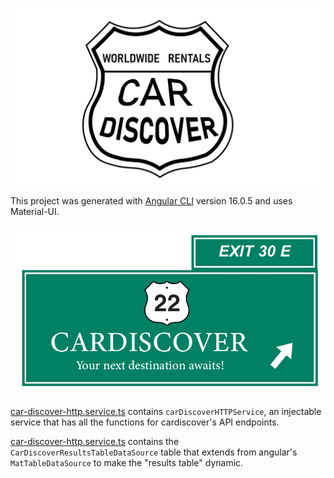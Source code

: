 ![Logo](/backend/src/main/resources/Logo/LogoWhiteBg.png)

This project was generated with [Angular CLI](https://github.com/angular/angular-cli) version 16.0.5 and uses Material-UI.

![LogoWithTagline](/backend/src/main/resources/Logo/LogoLargeWithTagline.png)


[car-discover-http.service.ts](/src/car-discover-http.service.ts) contains `carDiscoverHTTPService`, an injectable service that has all the functions for cardiscover's API endpoints.

[car-discover-http.service.ts](/src/car-discover-results-table.datasource.ts) contains the `CarDiscoverResultsTableDataSource` table that extends from angular's `MatTableDataSource` to make the "results table" dynamic.
